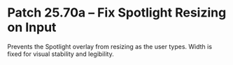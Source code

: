# Patch 25.70a – Fix Spotlight Resizing on Input

Prevents the Spotlight overlay from resizing as the user types. Width is fixed for visual stability and legibility.
